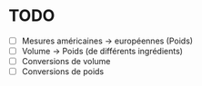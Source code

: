 # TODO

- [ ] Mesures américaines → européennes (Poids)
- [ ] Volume -> Poids (de différents ingrédients)
- [ ] Conversions de volume
- [ ] Conversions de poids  
